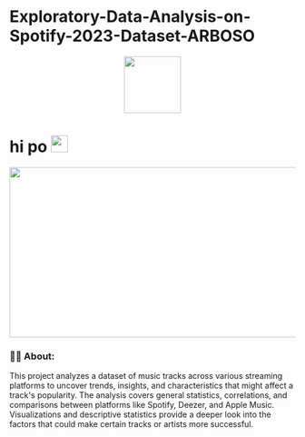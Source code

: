 # Exploratory-Data-Analysis-on-Spotify-2023-Dataset-ARBOSO
<div id="header" align="center">
  <img src="https://media.giphy.com/media/M9gbBd9nbDrOTu1Mqx/giphy.gif" width="100"/>
</div>

<h1>
  hi po
  <img src="https://media.giphy.com/media/hvRJCLFzcasrR4ia7z/giphy.gif" width="30px"/>
</h1>
<div align="center">
  <img src="https://media.giphy.com/media/dWesBcTLavkZuG35MI/giphy.gif" width="600" height="300"/>
</div>

### :woman_technologist: About:
This project analyzes a dataset of music tracks across various streaming platforms to uncover trends, insights, and characteristics that might affect a track's popularity. The analysis covers general statistics, correlations, and comparisons between platforms like Spotify, Deezer, and Apple Music. Visualizations and descriptive statistics provide a deeper look into the factors that could make certain tracks or artists more successful.
